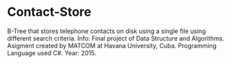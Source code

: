 # Contact-Store
B-Tree that stores telephone contacts on disk using a single file using different search criteria.
Info: Final project of Data Structure and Algorithms. Asigment created by MATCOM at Havana University, Cuba.
Programming Language used C#. 
Year: 2015.
